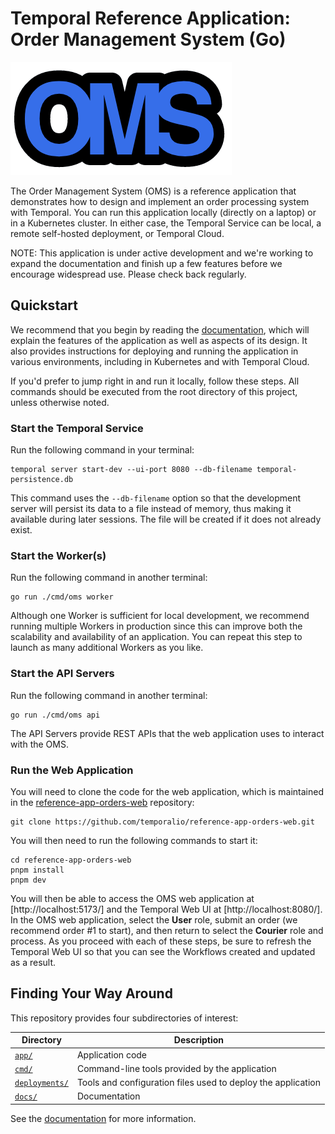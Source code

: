 # Temporal Reference Application: Order Management System (Go)

![OMS logo](docs/images/oms-logo.png)

The Order Management System (OMS) is a reference application 
that demonstrates how to design and implement an order processing 
system with Temporal. You can run this application locally 
(directly on a laptop) or in a Kubernetes cluster. In either case, 
the Temporal Service can be local, a remote self-hosted deployment, 
or Temporal Cloud. 

NOTE: This application is under active development and we're
working to expand the documentation and finish up a few features 
before we encourage widespread use. Please check back regularly.

## Quickstart
We recommend that you begin by reading the [documentation](docs/README.md), 
which will explain the features of the application as well as aspects 
of its design. It also provides instructions for deploying and 
running the application in various environments, including in 
Kubernetes and with Temporal Cloud.

If you'd prefer to jump right in and run it locally, follow these steps. 
All commands should be executed from the root directory of this project, 
unless otherwise noted. 

### Start the Temporal Service
Run the following command in your terminal:

```command
temporal server start-dev --ui-port 8080 --db-filename temporal-persistence.db
```

This command uses the `--db-filename` option so that the development 
server will persist its data to a file instead of memory, thus making 
it available during later sessions. The file will be created if it
does not already exist.

### Start the Worker(s)
Run the following command in another terminal:

```command
go run ./cmd/oms worker
```

Although one Worker is sufficient for local development, we recommend 
running multiple Workers in production since this can improve both the 
scalability and availability of an application. You can repeat this 
step to launch as many additional Workers as you like.

### Start the API Servers
Run the following command in another terminal:
```command
go run ./cmd/oms api
```

The API Servers provide REST APIs that the web application uses to 
interact with the OMS. 


### Run the Web Application
You will need to clone the code for the web application, which is 
maintained in the [reference-app-orders-web](https://github.com/temporalio/reference-app-orders-web) 
repository:

```command
git clone https://github.com/temporalio/reference-app-orders-web.git
```

You will then need to run the following commands to start it:

```command
cd reference-app-orders-web
pnpm install
pnpm dev
```

You will then be able to access the OMS web application at 
[http://localhost:5173/] and the Temporal Web UI at 
[http://localhost:8080/]. In the OMS web application, select 
the **User** role, submit an order (we recommend order #1 to 
start), and then return to select the **Courier** role and 
process. As you proceed with each of these steps, be sure to 
refresh the Temporal Web UI so that you can see the Workflows 
created and updated as a result. 


## Finding Your Way Around
This repository provides four subdirectories of interest:

| Directory                                             | Description                                                       |
| ----------------------------------------------------- | ----------------------------------------------------------------- |
| <code><a href="app/">app/</a></code>                  | Application code                                                  |
| <code><a href="cmd/">cmd/</a></code>                  | Command-line tools provided by the application                    |
| <code><a href="deployments/">deployments/</a></code>  | Tools and configuration files used to deploy the application      |
| <code><a href="docs/">docs/</a></code>                | Documentation                                                     |

See the [documentation](docs/README.md) for more information.
